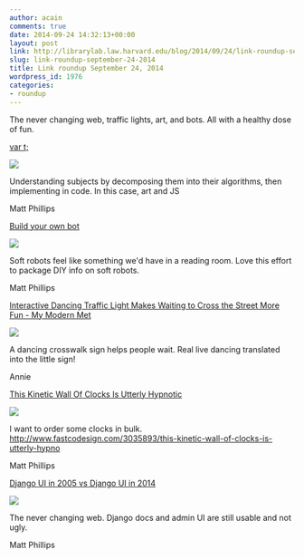 ```yaml
---
author: acain
comments: true
date: 2014-09-24 14:32:13+00:00
layout: post
link: http://librarylab.law.harvard.edu/blog/2014/09/24/link-roundup-september-24-2014/
slug: link-roundup-september-24-2014
title: Link roundup September 24, 2014
wordpress_id: 1976
categories:
- roundup
---
```


The never changing web, traffic lights, art, and bots. All with a healthy dose of fun.

[var t;](http://vart.institute/)

[![](/roundup/images/5422d5ec9acb8.png)](http://vart.institute/)

Understanding subjects by decomposing them into their algorithms, then implementing in code. In this case, art and JS

Matt Phillips

[Build your own bot](http://news.harvard.edu/gazette/story/2014/09/build-your-own-bot/)

[![](/roundup/images/54220e22de61e.png)](http://news.harvard.edu/gazette/story/2014/09/build-your-own-bot/)

Soft robots feel like something we'd have in a reading room. Love this effort to package DIY info on soft robots.

Matt Phillips

[Interactive Dancing Traffic Light Makes Waiting to Cross the Street More Fun - My Modern Met](http://www.mymodernmet.com/profiles/blogs/smart-dancing-traffic-light)

[![](/roundup/images/5420285ba9724.png)](http://www.mymodernmet.com/profiles/blogs/smart-dancing-traffic-light)

A dancing crosswalk sign helps people wait.  Real live dancing translated into the little sign!

Annie

[This Kinetic Wall Of Clocks Is Utterly Hypnotic](http://www.fastcodesign.com/3035893/this-kinetic-wall-of-clocks-is-utterly-hypnotic)

[![](/roundup/images/541f20437b3d3.png)](http://www.fastcodesign.com/3035893/this-kinetic-wall-of-clocks-is-utterly-hypnotic)

I want to order some clocks in bulk. http://www.fastcodesign.com/3035893/this-kinetic-wall-of-clocks-is-utterly-hypno

Matt Phillips

[Django UI in 2005 vs Django UI in 2014](http://nerdy.dj.uninen.net/2014/09/django-2005-2014/)

[![](/roundup/images/541b266863a76.png)](http://nerdy.dj.uninen.net/2014/09/django-2005-2014/)

The never changing web. Django docs and admin UI are still usable and not ugly.

Matt Phillips

